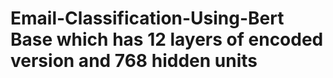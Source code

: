 # Email-Classification-Using-Bert Base which has 12 layers of encoded version and 768 hidden units


